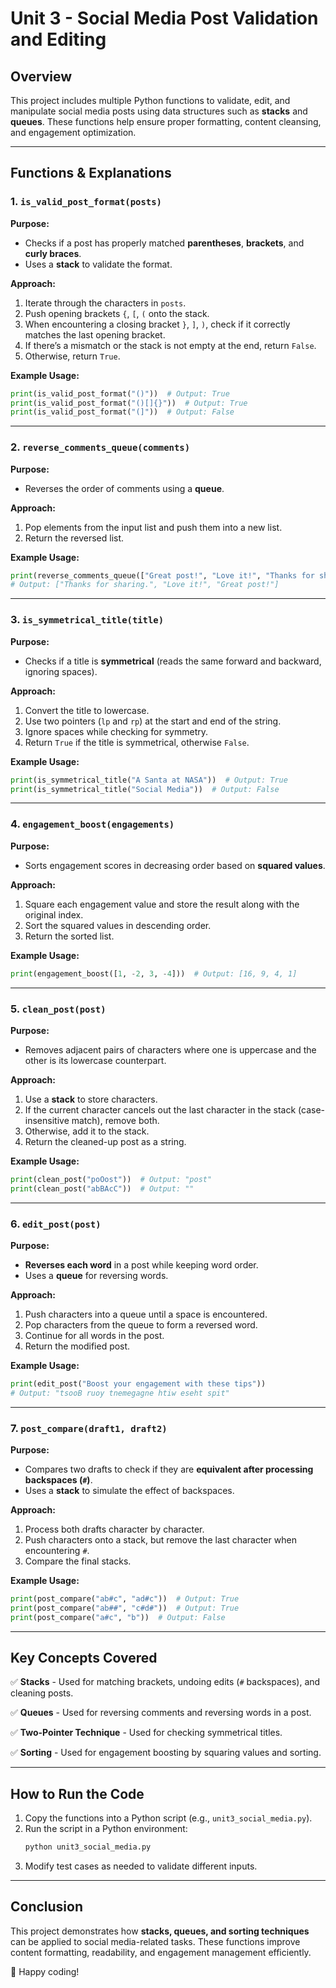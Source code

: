 # Unit 3 - Social Media Post Validation and Editing

## Overview
This project includes multiple Python functions to validate, edit, and manipulate social media posts using data structures such as **stacks** and **queues**. These functions help ensure proper formatting, content cleansing, and engagement optimization.

---

## Functions & Explanations

### 1. `is_valid_post_format(posts)`
**Purpose:**
- Checks if a post has properly matched **parentheses**, **brackets**, and **curly braces**.
- Uses a **stack** to validate the format.

**Approach:**
1. Iterate through the characters in `posts`.
2. Push opening brackets `{`, `[`, `(` onto the stack.
3. When encountering a closing bracket `}`, `]`, `)`, check if it correctly matches the last opening bracket.
4. If there’s a mismatch or the stack is not empty at the end, return `False`.
5. Otherwise, return `True`.

**Example Usage:**
```python
print(is_valid_post_format("()"))  # Output: True
print(is_valid_post_format("()[]{}"))  # Output: True
print(is_valid_post_format("(]"))  # Output: False
```

---

### 2. `reverse_comments_queue(comments)`
**Purpose:**
- Reverses the order of comments using a **queue**.

**Approach:**
1. Pop elements from the input list and push them into a new list.
2. Return the reversed list.

**Example Usage:**
```python
print(reverse_comments_queue(["Great post!", "Love it!", "Thanks for sharing."]))
# Output: ["Thanks for sharing.", "Love it!", "Great post!"]
```

---

### 3. `is_symmetrical_title(title)`
**Purpose:**
- Checks if a title is **symmetrical** (reads the same forward and backward, ignoring spaces).

**Approach:**
1. Convert the title to lowercase.
2. Use two pointers (`lp` and `rp`) at the start and end of the string.
3. Ignore spaces while checking for symmetry.
4. Return `True` if the title is symmetrical, otherwise `False`.

**Example Usage:**
```python
print(is_symmetrical_title("A Santa at NASA"))  # Output: True
print(is_symmetrical_title("Social Media"))  # Output: False
```

---

### 4. `engagement_boost(engagements)`
**Purpose:**
- Sorts engagement scores in decreasing order based on **squared values**.

**Approach:**
1. Square each engagement value and store the result along with the original index.
2. Sort the squared values in descending order.
3. Return the sorted list.

**Example Usage:**
```python
print(engagement_boost([1, -2, 3, -4]))  # Output: [16, 9, 4, 1]
```

---

### 5. `clean_post(post)`
**Purpose:**
- Removes adjacent pairs of characters where one is uppercase and the other is its lowercase counterpart.

**Approach:**
1. Use a **stack** to store characters.
2. If the current character cancels out the last character in the stack (case-insensitive match), remove both.
3. Otherwise, add it to the stack.
4. Return the cleaned-up post as a string.

**Example Usage:**
```python
print(clean_post("poOost"))  # Output: "post"
print(clean_post("abBAcC"))  # Output: ""
```

---

### 6. `edit_post(post)`
**Purpose:**
- **Reverses each word** in a post while keeping word order.
- Uses a **queue** for reversing words.

**Approach:**
1. Push characters into a queue until a space is encountered.
2. Pop characters from the queue to form a reversed word.
3. Continue for all words in the post.
4. Return the modified post.

**Example Usage:**
```python
print(edit_post("Boost your engagement with these tips"))  
# Output: "tsooB ruoy tnemegagne htiw eseht spit"
```

---

### 7. `post_compare(draft1, draft2)`
**Purpose:**
- Compares two drafts to check if they are **equivalent after processing backspaces (`#`)**.
- Uses a **stack** to simulate the effect of backspaces.

**Approach:**
1. Process both drafts character by character.
2. Push characters onto a stack, but remove the last character when encountering `#`.
3. Compare the final stacks.

**Example Usage:**
```python
print(post_compare("ab#c", "ad#c"))  # Output: True
print(post_compare("ab##", "c#d#"))  # Output: True
print(post_compare("a#c", "b"))  # Output: False
```

---

## **Key Concepts Covered**
✅ **Stacks** - Used for matching brackets, undoing edits (`#` backspaces), and cleaning posts.

✅ **Queues** - Used for reversing comments and reversing words in a post.

✅ **Two-Pointer Technique** - Used for checking symmetrical titles.

✅ **Sorting** - Used for engagement boosting by squaring values and sorting.

---

## **How to Run the Code**
1. Copy the functions into a Python script (e.g., `unit3_social_media.py`).
2. Run the script in a Python environment:
   ```sh
   python unit3_social_media.py
   ```
3. Modify test cases as needed to validate different inputs.

---

## **Conclusion**
This project demonstrates how **stacks, queues, and sorting techniques** can be applied to social media-related tasks. These functions improve content formatting, readability, and engagement management efficiently.

🚀 Happy coding!

